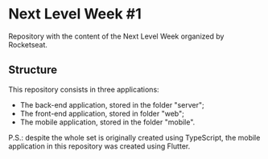 # Next Level Week #1
Repository with the content of the Next Level Week organized by Rocketseat.

## Structure
This repository consists in three applications:
* The back-end application, stored in the folder "server";
* The front-end application, stored in folder "web";
* The mobile application, stored in the folder "mobile".

P.S.: despite the whole set is originally created using TypeScript, the mobile application in this repository was created using Flutter.
